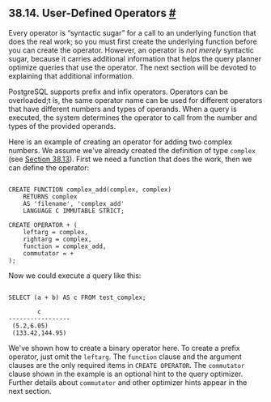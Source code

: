 ## 38.14. User-Defined Operators [#](#XOPER)

Every operator is “syntactic sugar” for a call to an underlying function that does the real work; so you must first create the underlying function before you can create the operator. However, an operator is *not merely* syntactic sugar, because it carries additional information that helps the query planner optimize queries that use the operator. The next section will be devoted to explaining that additional information.

PostgreSQL supports prefix and infix operators. Operators can be overloaded;t is, the same operator name can be used for different operators that have different numbers and types of operands. When a query is executed, the system determines the operator to call from the number and types of the provided operands.

Here is an example of creating an operator for adding two complex numbers. We assume we've already created the definition of type `complex` (see [Section 38.13](xtypes "38.13. User-Defined Types")). First we need a function that does the work, then we can define the operator:

```

CREATE FUNCTION complex_add(complex, complex)
    RETURNS complex
    AS 'filename', 'complex_add'
    LANGUAGE C IMMUTABLE STRICT;

CREATE OPERATOR + (
    leftarg = complex,
    rightarg = complex,
    function = complex_add,
    commutator = +
);
```

Now we could execute a query like this:

```

SELECT (a + b) AS c FROM test_complex;

        c
-----------------
 (5.2,6.05)
 (133.42,144.95)
```

We've shown how to create a binary operator here. To create a prefix operator, just omit the `leftarg`. The `function` clause and the argument clauses are the only required items in `CREATE OPERATOR`. The `commutator` clause shown in the example is an optional hint to the query optimizer. Further details about `commutator` and other optimizer hints appear in the next section.